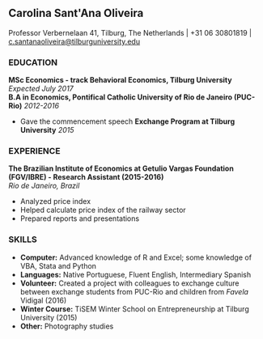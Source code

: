 ## Carolina Sant'Ana Oliveira
Professor Verbernelaan 41, Tilburg, The Netherlands | +31 06 30801819 | c.santanaoliveira@tilburguniversity.edu
### EDUCATION
**MSc Economics - track Behavioral Economics, Tilburg University** *Expected July 2017*										
**B.A in Economics, Pontifical Catholic University of Rio de Janeiro (PUC-Rio)** *2012-2016*
- Gave the commencement speech
**Exchange Program at Tilburg University** *2015*

### EXPERIENCE
**The Brazilian Institute of Economics at Getulio Vargas Foundation (FGV/IBRE) - Research Assistant (2015-2016)**            
*Rio de Janeiro, Brazil*         
- Analyzed price index
- Helped calculate price index of the railway sector
- Prepared reports and presentations

### SKILLS
- **Computer:** Advanced knowledge of R and Excel; some knowledge of VBA, Stata and Python
- **Languages:** Native Portuguese, Fluent English, Intermediary Spanish
- **Volunteer:** Created a project with colleagues to exchange culture between exchange students from PUC-Rio and children from *Favela* Vidigal (2016) 
- **Winter Course:** TiSEM Winter School on Entrepreneurship at Tilburg University (2015)
- **Other:** Photography studies
